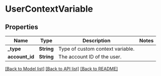 # UserContextVariable

## Properties

Name | Type | Description | Notes
------------ | ------------- | ------------- | -------------
**_type** | **String** | Type of custom context variable. | 
**account_id** | **String** | The account ID of the user. | 

[[Back to Model list]](../README.md#documentation-for-models) [[Back to API list]](../README.md#documentation-for-api-endpoints) [[Back to README]](../README.md)


